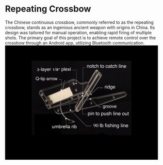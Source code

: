 # Repeating Crossbow
The Chinese continuous crossbow, commonly referred to as the repeating crossbow, stands as an ingenious ancient weapon with origins in China. Its design was tailored for manual operation, enabling rapid firing of multiple shots. The primary goal of this project is to achieve remote control over the crossbow through an Android app, utilizing Bluetooth communication.
![prototype](/CrossbowPrototype.png)
